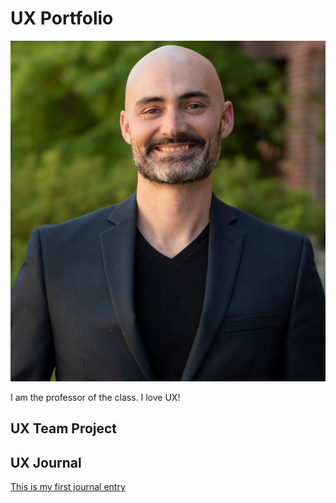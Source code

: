 # UX Portfolio

![Headshot of Kevin Buffardi](assets/kevin-buffardi.jpg)

I am the professor of the class. I love UX!

## UX Team Project


## UX Journal

[This is my first journal entry](journal-01/)
